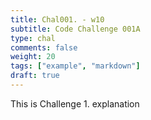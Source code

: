 ```yaml
---
title: Chal001. - w10
subtitle: Code Challenge 001A
type: chal
comments: false
weight: 20
tags: ["example", "markdown"]
draft: true
---
```

This is Challenge 1. explanation
